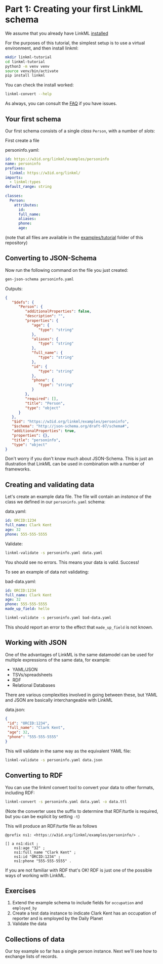 # Part 1: Creating your first LinkML schema

We assume that you already have LinkML [installed](install)

For the purposes of this tutorial, the simplest setup is to use a virtual environment, and then install linkml:


<!-- NO_EXECUTE -->
```bash
mkdir linkml-tutorial
cd linkml-tutorial
python3 -m venv venv
source venv/bin/activate
pip install linkml
```

You can check the install worked:

```bash
linkml-convert --help
```

As always, you can consult the [FAQ](../faq/index) if you have issues.

## Your first schema

Our first schema consists of a single *class* `Person`, with a number of *slots*:

First create a file

personinfo.yaml:

```yaml
id: https://w3id.org/linkml/examples/personinfo
name: personinfo
prefixes:
  linkml: https://w3id.org/linkml/
imports:
  - linkml:types
default_range: string
  
classes:
  Person:
    attributes:
      id:
      full_name:
      aliases:
      phone:
      age:
```

(note that all files are available in the [examples/tutorial](https://github.com/linkml/linkml/tree/main/examples/tutorial) folder of this repository)

## Converting to JSON-Schema

Now run the following command on the file you just created:

```bash
gen-json-schema personinfo.yaml 
```

Outputs:
```json
{
   "$defs": {
      "Person": {
         "additionalProperties": false,
         "description": "",
         "properties": {
            "age": {
               "type": "string"
            },
            "aliases": {
               "type": "string"
            },
            "full_name": {
               "type": "string"
            },
            "id": {
               "type": "string"
            },
            "phone": {
               "type": "string"
            }
         },
         "required": [],
         "title": "Person",
         "type": "object"
      }
   },
   "$id": "https://w3id.org/linkml/examples/personinfo",
   "$schema": "http://json-schema.org/draft-07/schema#",
   "additionalProperties": true,
   "properties": {},
   "title": "personinfo",
   "type": "object"
}
```

Don't worry if you don't know much about JSON-Schema. This is just an illustration that LinkML can be used in combination with a number of frameworks.

## Creating and validating data

Let's create an example data file. The file will contain an *instance* of the class we defined in our `personinfo.yaml` schema:

data.yaml:

```yaml
id: ORCID:1234
full_name: Clark Kent
age: 32
phone: 555-555-5555

```

Validate:

```bash
linkml-validate -s personinfo.yaml data.yaml 
```

You should see no errors. This means your data is valid. Success!

To see an example of data not validating:

bad-data.yaml:

```yaml
id: ORCID:1234
full_name: Clark Kent
age: 32
phone: 555-555-5555
made_up_field: hello
```

<!-- FAIL -->
```bash
linkml-validate -s personinfo.yaml bad-data.yaml
```

This should report an error to the effect that `made_up_field` is not known.

## Working with JSON

One of the advantages of LinkML is the same datamodel can be used for multiple expressions of the same data, for example:

 * YAML/JSON
 * TSVs/spreadsheets
 * RDF
 * Relational Databases

There are various complexities involved in going between these, but YAML and JSON are basically interchangeable with LinkML

data.json:

```json
{
 "id": "ORCID:1234",
 "full_name": "Clark Kent",
 "age": 32,
 "phone": "555-555-5555"
}
```

This will validate in the same way as the equivalent YAML file:

```bash
linkml-validate -s personinfo.yaml data.json
```


## Converting to RDF

You can use the linkml convert tool to convert your data to other formats, including RDF:

```bash
linkml-convert -s personinfo.yaml data.yaml -o data.ttl
```

(Note the converter uses the suffix to determine that RDF/turtle is required, but you can be explicit by setting `-t`)

This will produce an RDF/turtle file as follows

<!-- MATCHES data.ttl -->
```turtle
@prefix ns1: <https://w3id.org/linkml/examples/personinfo/> .

[] a ns1:dict ;
    ns1:age "32" ;
    ns1:full_name "Clark Kent" ;
    ns1:id "ORCID:1234" ;
    ns1:phone "555-555-5555" .
```    

If you are not familiar with RDF that's OK! RDF is just one of the possible ways of working with LinkML.

## Exercises

 1. Extend the example schema to include fields for `occupation` and `employed_by`
 2. Create a test data instance to indicate Clark Kent has an occupation of reporter and is employed by the Daily Planet
 3. Validate the data

## Collections of data

Our toy example so far has a single person instance. Next we'll see how to exchange lists of records.